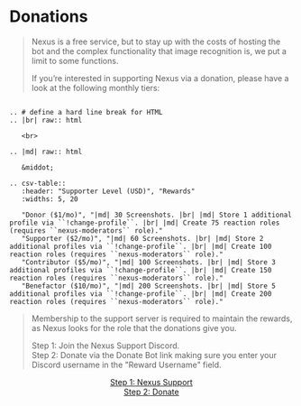 # Donations

> Nexus is a free service, but to stay up with the costs of hosting the bot and the complex functionality that image recognition is, we put a limit to some functions.
>
> If you’re interested in supporting Nexus via a donation, please have a look at the following  monthly tiers:
>

```eval_rst

.. # define a hard line break for HTML
.. |br| raw:: html

   <br>

.. |md| raw:: html

   &middot;

.. csv-table::
   :header: "Supporter Level (USD)", "Rewards"
   :widths: 5, 20
   
   "Donor ($1/mo)", "|md| 30 Screenshots. |br| |md| Store 1 additional profile via ``!change-profile``. |br| |md| Create 75 reaction roles (requires ``nexus-moderators`` role)."
   "Supporter ($2/mo)", "|md| 60 Screenshots. |br| |md| Store 2 additional profiles via ``!change-profile``. |br| |md| Create 100 reaction roles (requires ``nexus-moderators`` role)."
   "Contributor ($5/mo)", "|md| 100 Screenshots. |br| |md| Store 3 additional profiles via ``!change-profile``. |br| |md| Create 150 reaction roles (requires ``nexus-moderators`` role)."
   "Benefactor ($10/mo)", "|md| 200 Screenshots. |br| |md| Store 5 additional profiles via ``!change-profile``. |br| |md| Create 200 reaction roles (requires ``nexus-moderators`` role)."
```

> Membership to the support server is required to maintain the rewards, as Nexus looks for the role that the donations give you.
>
> Step 1: Join the Nexus Support Discord.<br>Step 2: Donate via the Donate Bot link making sure you enter your Discord username in the "Reward Username" field.

<div align="center"><a class="donate_button" href="https://discord.gg/8PnNrEPhhe" target="_blank">Step 1: Nexus Support</a></div>

<div align="center"><a class="donate_button" href="https://donatebot.io/checkout/770303285550645278" target="_blank">Step 2: Donate</a></div>

